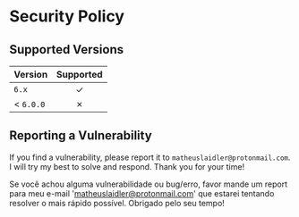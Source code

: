 # Security Policy

## Supported Versions

| Version   | Supported |
|:----------|:---------:|
| `6.x`     |     ✓     |
| < `6.0.0` |     ✗     |

## Reporting a Vulnerability

If you find a vulnerability, please report it to `matheuslaidler@protonmail.com`.
I will try my best to solve and respond. Thank you for your time!

Se você achou alguma vulnerabilidade ou bug/erro, favor mande um report para meu e-mail 'matheuslaidler@protonmail.com' que estarei tentando resolver o mais rápido possível. Obrigado pelo seu tempo!
